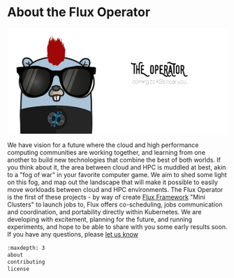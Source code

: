 # About the Flux Operator

![../images/the-operator.jpg](../images/the-operator.jpg)

We have vision for a future where the cloud and high performance computing communities
are working together, and learning from one another to build new technologies that combine
the best of both worlds. If you think about it, the area between cloud and HPC is muddled at best,
akin to a "fog of war" in your favorite computer game. We aim to shed some light on this fog,
and map out the landscape that will make it possible to easily move workloads between cloud
and HPC environments. The Flux Operator is the first of these projects -
by way of create [Flux Framework](https://flux-framework.org/) "Mini Clusters"
to launch jobs to, Flux offers co-scheduling, jobs communication and coordination,
and portability directly within Kubernetes. We are developing with excitement, planning
for the future, and running
experiments, and hope to be able to share with you some early results soon.
If you have any questions, please [let us know](https://github.com/flux-framework/flux-operator/issues)

```{toctree}
:maxdepth: 3
about
contributing
license
```
